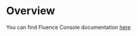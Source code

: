 # Overview

You can find Fluence Console documentation [here](https://fluencenetwork.notion.site/Fluence-Console-documentation-V0-1-1935b9b0bcba80e993cbe411eeeee1c9
)